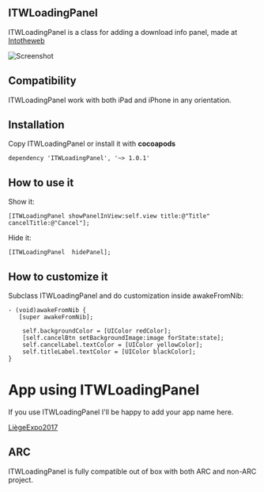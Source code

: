 ## ITWLoadingPanel
ITWLoadingPanel is a class for adding a download info panel, made at [Intotheweb](http://intotheweb.be/)

![Screenshot](https://github.com/brunow/ITWLoadingPanel/raw/master/Screenshot.png)

## Compatibility

ITWLoadingPanel work with both iPad and iPhone in any orientation.

## Installation

Copy ITWLoadingPanel or install it with **cocoapods**

	dependency 'ITWLoadingPanel', '~> 1.0.1'

## How to use it

Show it:

	[ITWLoadingPanel showPanelInView:self.view title:@"Title" cancelTitle:@"Cancel"];

Hide it:

	[ITWLoadingPanel  hidePanel];

## How to customize it

Subclass ITWLoadingPanel and do customization inside awakeFromNib:

	- (void)awakeFromNib {
 	   [super awakeFromNib];
    
	    self.backgroundColor = [UIColor redColor];
	    [self.cancelBtn setBackgroundImage:image forState:state];
	    self.cancelLabel.textColor = [UIColor yellowColor];
	    self.titleLabel.textColor = [UIColor blackColor];
	}

# App using ITWLoadingPanel

If you use ITWLoadingPanel I'll be happy to add your app name here.

[LiègeExpo2017](http://itunes.apple.com/fr/app/liege-expo-2017/id505451794?mt=8)

## ARC
ITWLoadingPanel is fully compatible out of box with both ARC and non-ARC project.